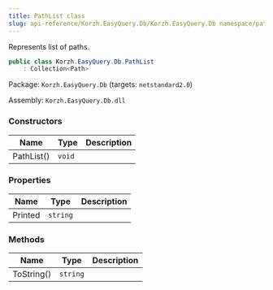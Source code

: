 ```yaml
---
title: PathList class
slug: api-reference/Korzh.EasyQuery.Db/Korzh.EasyQuery.Db namespace/pathlist-class
---
```



Represents list of paths.
```csharp
public class Korzh.EasyQuery.Db.PathList
    : Collection<Path>

```
Package: `Korzh.EasyQuery.Db` (targets: `netstandard2.0`)

Assembly: `Korzh.EasyQuery.Db.dll`

### Constructors

| Name | Type | Description | 
| --- | --- | --- | 
| PathList() | `void` |  | 


### Properties

| Name | Type | Description | 
| --- | --- | --- | 
| Printed | `string` |  | 


### Methods

| Name | Type | Description | 
| --- | --- | --- | 
| ToString() | `string` |  |
